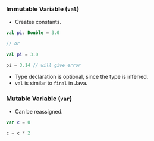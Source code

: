 ### Immutable Variable (`val`)

- Creates constants.
```kotlin
val pi: Double = 3.0

// or

val pi = 3.0

pi = 3.14 // will give error
```
- Type declaration is optional, since the type is inferred.
- `val` is similar to `final` in Java.


### Mutable Variable (`var`)
- Can be reassigned.
```kotlin
var c = 0

c = c * 2
```

